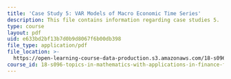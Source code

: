 ```yaml
---
title: 'Case Study 5: VAR Models of Macro Economic Time Series'
description: This file contains information regarding case studies 5.
type: course
layout: pdf
uid: e633bd2bf13b7d0b9d8067f6b00db398
file_type: application/pdf
file_location: >-
  https://open-learning-course-data-production.s3.amazonaws.com/18-s096-topics-in-mathematics-with-applications-in-finance-fall-2013/e633bd2bf13b7d0b9d8067f6b00db398_MIT18_S096F13_CaseStudy5.pdf
course_id: 18-s096-topics-in-mathematics-with-applications-in-finance-fall-2013
---
```

